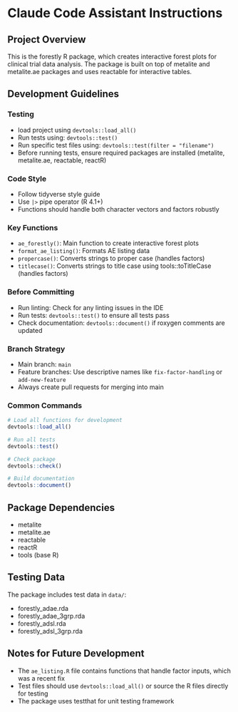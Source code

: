 # Claude Code Assistant Instructions

## Project Overview
This is the forestly R package, which creates interactive forest plots for clinical trial data analysis. The package is built on top of metalite and metalite.ae packages and uses reactable for interactive tables.

## Development Guidelines

### Testing
- load project using `devtools::load_all()`
- Run tests using: `devtools::test()`
- Run specific test files using: `devtools::test(filter = "filename")`
- Before running tests, ensure required packages are installed (metalite, metalite.ae, reactable, reactR)

### Code Style
- Follow tidyverse style guide
- Use `|>` pipe operator (R 4.1+)
- Functions should handle both character vectors and factors robustly

### Key Functions
- `ae_forestly()`: Main function to create interactive forest plots
- `format_ae_listing()`: Formats AE listing data
- `propercase()`: Converts strings to proper case (handles factors)
- `titlecase()`: Converts strings to title case using tools::toTitleCase (handles factors)

### Before Committing
- Run linting: Check for any linting issues in the IDE
- Run tests: `devtools::test()` to ensure all tests pass
- Check documentation: `devtools::document()` if roxygen comments are updated

### Branch Strategy
- Main branch: `main`
- Feature branches: Use descriptive names like `fix-factor-handling` or `add-new-feature`
- Always create pull requests for merging into main

### Common Commands
```r
# Load all functions for development
devtools::load_all()

# Run all tests
devtools::test()

# Check package
devtools::check()

# Build documentation
devtools::document()
```

## Package Dependencies
- metalite
- metalite.ae
- reactable
- reactR
- tools (base R)

## Testing Data
The package includes test data in `data/`:
- forestly_adae.rda
- forestly_adae_3grp.rda
- forestly_adsl.rda
- forestly_adsl_3grp.rda

## Notes for Future Development
- The `ae_listing.R` file contains functions that handle factor inputs, which was a recent fix
- Test files should use `devtools::load_all()` or source the R files directly for testing
- The package uses testthat for unit testing framework